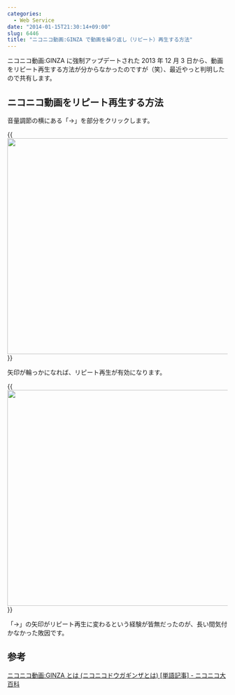 ```yaml
---
categories:
  - Web Service
date: "2014-01-15T21:30:14+09:00"
slug: 6446
title: "ニコニコ動画:GINZA で動画を繰り返し（リピート）再生する方法"
---
```


ニコニコ動画:GINZA に強制アップデートされた 2013 年 12 月 3 日から、動画をリピート再生する方法が分からなかったのですが（笑）、最近やっと判明したので共有します。

## ニコニコ動画をリピート再生する方法

音量調節の横にある「→」を部分をクリックします。

{{<img alt="" src="/images/2014/01/6446_1.png" width="640" height="493">}}

矢印が輪っかになれば、リピート再生が有効になります。

{{<img alt="" src="/images/2014/01/6446_2.png" width="640" height="493">}}

「→」の矢印がリピート再生に変わるという経験が皆無だったのが、長い間気付かなかった敗因です。

## 参考

[ニコニコ動画:GINZA とは (ニコニコドウガギンザとは) [単語記事] - ニコニコ大百科](http://dic.nicovideo.jp/a/%E3%83%8B%E3%82%B3%E3%83%8B%E3%82%B3%E5%8B%95%E7%94%BB:ginza)
